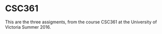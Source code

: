 # CSC361

This are the three assigments, from the course CSC361 at the University of Victoria Summer 2016. 
